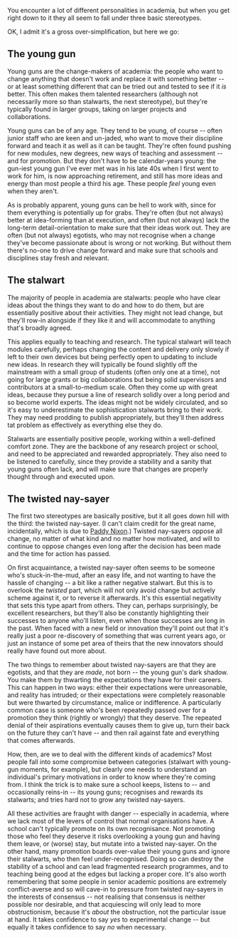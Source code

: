 <html><body><p>You encounter a lot of different personalities in academia, but when you get right down to it they all seem to fall under three basic stereotypes.

<!--more-->

OK, I admit it's a gross over-simplification, but here we go:
</p><h2>The young gun</h2>
Young guns are the change-makers of academia: the people who want to change anything that doesn't work and replace it with something better -- or at least something different  that can be tried out and tested to see if it <em>is</em> better. This often makes them talented researchers (although not necessarily more so than stalwarts, the next stereotype), but they're typically found in larger groups, taking on larger projects and collaborations.

Young guns can be of any age. They tend to be young, of course -- often junior staff who are keen and un-jaded, who want to move their discipline forward and teach it as well as it can be taught. They're often found pushing for new modules, new degrees, new ways of teaching and assessment -- and for promotion. But they don't have to be calendar-years young: the gun-iest young gun I've ever met  was in his late 40s when I first went to work for him, is now approaching retirement, and still has more ideas and energy than most people a third his age. These people <em>feel </em>young even when they aren't.

As is probably apparent, young guns can be hell to work with, since for them everything is potentially up for grabs. They're often (but not always) better at idea-forming than at execution, and often (but not always) lack the long-term detail-orientation to make sure that their ideas work out. They are often (but not always) egotists, who may not recognise when a change they've become passionate about is wrong or not working. But without them there's no-one to drive change forward and make sure that schools and disciplines stay fresh and relevant.
<h2>The stalwart</h2>
The majority of people in academia are stalwarts: people who have clear ideas about the things they want to do and how to do them, but are essentially positive about their activities. They might not lead change, but they'll row-in alongside if they like it and will accommodate to anything that's broadly agreed.

This applies equally to teaching and research. The typical stalwart will teach modules carefully, perhaps changing the content and delivery only slowly if left to their own devices but being perfectly open to updating to include new ideas. In research they will typically be found slightly off the mainstream with a small group of students (often only one at a time), not going for large grants or big collaborations but being solid supervisors and contributors at a small-to-medium scale. Often they come up with great ideas, because they pursue a line of research solidly over a long period and so become world experts. The ideas might not be widely circulated, and so it's easy to underestimate the  sophistication stalwarts bring to their work. They may need prodding to publish appropriately, but they'll then address tat problem as effectively as everything else they do.

Stalwarts are essentially positive people, working within a well-defined comfort zone. They are the backbone of any research project or school, and need to be appreciated and rewarded appropriately. They also need to be listened to carefully, since they provide a stability and a sanity that young guns often lack, and will make sure that changes are properly thought through and executed upon.
<h2>The twisted nay-sayer</h2>
The first two stereotypes are basically positive, but it all goes down hill with the third: the twisted nay-sayer. (I can't claim credit for the great name, incidentally, which is due to <a href="http://www.paddynixon.org/">Paddy Nixon</a>.) Twisted nay-sayers oppose all change, no matter of what kind and no matter how motivated, and will to continue to oppose changes even long after the decision has been made and the time for action has passed.

On first acquaintance, a twisted nay-sayer often seems to be someone who's stuck-in-the-mud, after an easy life, and not wanting to have the hassle of changing -- a bit like a rather negative stalwart. But this is to overlook the <em>twisted</em> part, which will not only avoid change but actively scheme against it, or to reverse it afterwards. It's this essential negativity that sets this type apart from others. They can, perhaps surprisingly, be excellent researchers, but they'll  also be constantly highlighting their successes to anyone who'll listen, even when those successes are long in the past. When faced with a new field or innovation they'll point out that it's really just a poor re-discovery of something that was current years ago, or just an instance of some pet area of theirs that the new innovators should really have found out more about.

The two things to remember about twisted nay-sayers are that they are egotists, and that they are <em>made</em>, not born -- the young gun's dark shadow. You make them by thwarting the expectations they have for their careers. This can happen in two ways: either their expectations were unreasonable, and reality has intruded; or their expectations were completely reasonable but were thwarted by circumstance, malice or indifference. A particularly common case is someone who's been repeatedly passed over for a promotion they think (rightly or wrongly) that they deserve. The repeated denial of their aspirations eventually causes them to give up, turn their back on the future they can't have -- and then rail against fate and everything that comes afterwards.

How, then, are we to deal with the different kinds of academics? Most people fall into some compromise between categories (stalwart with young-gun moments, for example), but clearly one needs to understand an individual's primary motivations in order to know where they're coming from. I think the trick is to make sure a school keeps, listens to -- and occasionally reins-in -- its young guns; recognises and rewards its stalwarts; and tries hard not to grow any twisted nay-sayers.

All these activities are fraught with danger -- especially in academia, where we lack most of the levers of control that normal organisations have. A school can't typically promote on its own recognisance. Not promoting those who feel they deserve it risks overlooking a young gun and having them leave, or (worse) stay, but mutate into a twisted nay-sayer. On the other hand, many promotion boards over-value their young guns and ignore their stalwarts, who then feel under-recognised. Doing so can destroy the stability of a school and can lead fragmented research programmes, and to teaching being good at the edges but lacking a proper core. It's also worth remembering that some people in senior academic positions are extremely conflict-averse and so will cave-in to pressure from twisted nay-sayers in the interests of consensus -- not realising that consensus is neither possible nor desirable, and that acquiescing will only lead to more obstructionism, because it's <em>about</em> the obstruction, not the particular issue at hand. It takes confidence to say <em>yes</em> to experimental change -- but equally it takes confidence to say <em>no</em> when necessary.</body></html>